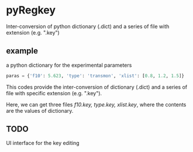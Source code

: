 # pyRegkey
Inter-conversion of python dictionary (.dict) and a series of file with extension (e.g. ".key")




## example

a python dictionary for the experimental parameters

```python
paras = {'f10': 5.623, 'type': 'transmon', 'xlist': [0.8, 1.2, 1.5]}
```

This codes provide the inter-conversion of dictionary (.dict) and a series of file with specific extension (e.g. ".key"). 

Here, we can get three files *f10.key, type.key, xlist.key*, where the contents are the values of dictionary. 





## TODO

UI interface for the key editing





